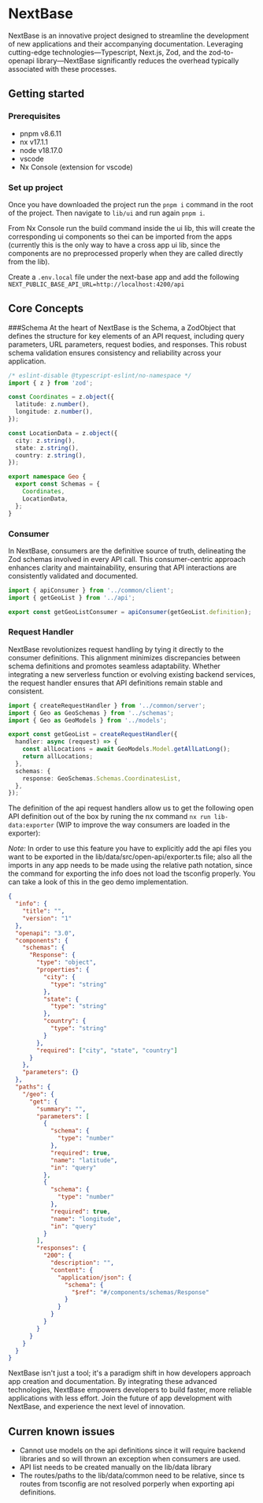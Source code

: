 # NextBase

NextBase is an innovative project designed to streamline the development of new applications and their accompanying documentation. Leveraging cutting-edge technologies—Typescript, Next.js, Zod, and the zod-to-openapi library—NextBase significantly reduces the overhead typically associated with these processes.

## Getting started

### Prerequisites

- pnpm v8.6.11
- nx v17.1.1
- node v18.17.0
- vscode
- Nx Console (extension for vscode)

### Set up project

Once you have downloaded the project run the `pnpm i` command in the root of the project. Then navigate to `lib/ui` and run again `pnpm i`.

From Nx Console run the build command inside the ui lib, this will create the corresponding ui components so thei can be imported from the apps (currently this is the only way to have a cross app ui lib, since the components are no preprocessed properly when they are called directly from the lib).

Create a `.env.local` file under the next-base app and add the following `NEXT_PUBLIC_BASE_API_URL=http://localhost:4200/api`

## Core Concepts

###Schema
At the heart of NextBase is the Schema, a ZodObject that defines the structure for key elements of an API request, including query parameters, URL parameters, request bodies, and responses. This robust schema validation ensures consistency and reliability across your application.

```typescript
/* eslint-disable @typescript-eslint/no-namespace */
import { z } from 'zod';

const Coordinates = z.object({
  latitude: z.number(),
  longitude: z.number(),
});

const LocationData = z.object({
  city: z.string(),
  state: z.string(),
  country: z.string(),
});

export namespace Geo {
  export const Schemas = {
    Coordinates,
    LocationData,
  };
}
```

### Consumer

In NextBase, consumers are the definitive source of truth, delineating the Zod schemas involved in every API call. This consumer-centric approach enhances clarity and maintainability, ensuring that API interactions are consistently validated and documented.

```typescript
import { apiConsumer } from '../common/client';
import { getGeoList } from '../api';

export const getGeoListConsumer = apiConsumer(getGeoList.definition);
```

### Request Handler

NextBase revolutionizes request handling by tying it directly to the consumer definitions. This alignment minimizes discrepancies between schema definitions and promotes seamless adaptability. Whether integrating a new serverless function or evolving existing backend services, the request handler ensures that API definitions remain stable and consistent.

```typescript
import { createRequestHandler } from '../common/server';
import { Geo as GeoSchemas } from '../schemas';
import { Geo as GeoModels } from '../models';

export const getGeoList = createRequestHandler({
  handler: async (request) => {
    const allLocations = await GeoModels.Model.getAllLatLong();
    return allLocations;
  },
  schemas: {
    response: GeoSchemas.Schemas.CoordinatesList,
  },
});
```

The definition of the api request handlers allow us to get the following open API definition out of the box by runing the nx command `nx run lib-data:exporter` (WIP to improve the way consumers are loaded in the exporter):

_Note:_ In order to use this feature you have to explicitly add the api files you want to be exported in the lib/data/src/open-api/exporter.ts file; also all the imports in any app needs to be made using the relative path notation, since the command for exporting the info does not load the tsconfig properly. You can take a look of this in the geo demo implementation.

```json
{
  "info": {
    "title": "",
    "version": "1"
  },
  "openapi": "3.0",
  "components": {
    "schemas": {
      "Response": {
        "type": "object",
        "properties": {
          "city": {
            "type": "string"
          },
          "state": {
            "type": "string"
          },
          "country": {
            "type": "string"
          }
        },
        "required": ["city", "state", "country"]
      }
    },
    "parameters": {}
  },
  "paths": {
    "/geo": {
      "get": {
        "summary": "",
        "parameters": [
          {
            "schema": {
              "type": "number"
            },
            "required": true,
            "name": "latitude",
            "in": "query"
          },
          {
            "schema": {
              "type": "number"
            },
            "required": true,
            "name": "longitude",
            "in": "query"
          }
        ],
        "responses": {
          "200": {
            "description": "",
            "content": {
              "application/json": {
                "schema": {
                  "$ref": "#/components/schemas/Response"
                }
              }
            }
          }
        }
      }
    }
  }
}
```

NextBase isn't just a tool; it's a paradigm shift in how developers approach app creation and documentation. By integrating these advanced technologies, NextBase empowers developers to build faster, more reliable applications with less effort. Join the future of app development with NextBase, and experience the next level of innovation.

## Curren known issues

- Cannot use models on the api definitions since it will require backend libraries and so will thrown an exception when consumers are used.
- API list needs to be created manually on the lib/data library
- The routes/paths to the lib/data/common need to be relative, since ts routes from tsconfig are not resolved porperly when exporting api definitions.
